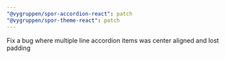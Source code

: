```yaml
---
"@vygruppen/spor-accordion-react": patch
"@vygruppen/spor-theme-react": patch
---
```


Fix a bug where multiple line accordion items was center aligned and lost padding
